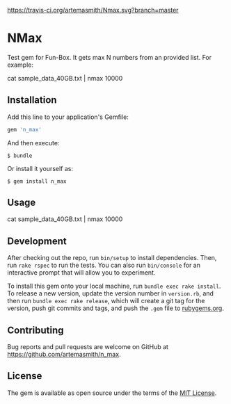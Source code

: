 https://travis-ci.org/artemasmith/Nmax.svg?branch=master

# NMax

Test gem for Fun-Box. It gets max N numbers from an provided list.
For example:

cat sample_data_40GB.txt | nmax 10000 

## Installation

Add this line to your application's Gemfile:

```ruby
gem 'n_max'
```

And then execute:

    $ bundle

Or install it yourself as:

    $ gem install n_max

## Usage

cat sample_data_40GB.txt | nmax 10000 

## Development

After checking out the repo, run `bin/setup` to install dependencies. Then, run `rake rspec` to run the tests. You can also run `bin/console` for an interactive prompt that will allow you to experiment.

To install this gem onto your local machine, run `bundle exec rake install`. To release a new version, update the version number in `version.rb`, and then run `bundle exec rake release`, which will create a git tag for the version, push git commits and tags, and push the `.gem` file to [rubygems.org](https://rubygems.org).

## Contributing

Bug reports and pull requests are welcome on GitHub at https://github.com/artemasmith/n_max.

## License

The gem is available as open source under the terms of the [MIT License](http://opensource.org/licenses/MIT).

